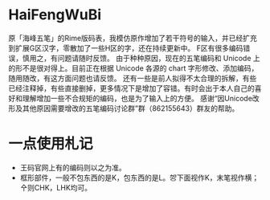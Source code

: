 # HaiFengWuBi
原「海峰五笔」的Rime版码表，我模仿原作增加了若干符号的输入，并已经扩充到扩展G区汉字，零散加了一些H区的字，还在持续更新中。
F区有很多编码错误，慎用之，有问题请随时反馈。
由于种种原因，现在的五笔编码和 Unicode 上的形不是很对得上。目前正在根据 Unicode 各源的 chart 字形修改、添加编码，随用随改，有这方面问题也请反馈。
还有一些是前人拟得不太合理的拆解，有些已经注释掉，有些直接删掉，更多情况下是增加了容错。有时会出于本人自己的喜好和理解增加一些不合规矩的编码，也是为了输入上的方便。
感谢“因Unicode改形及其他原因需要增改的五笔编码讨论群”群（862155643）群友的帮助。

# 一点使用札记
- 王码官网上有的编码则以之为准。
- 框形部件，一般不包东西的是K，包东西的是L。㔔下面视作K，末笔视作横；㐃则CHK，LHK均可。
